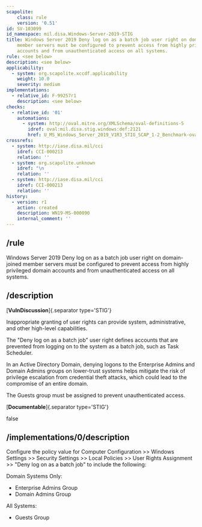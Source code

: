 ```yaml
---
scapolite:
    class: rule
    version: '0.51'
id: SV-103099
id_namespace: mil.disa.Windows-Server-2019-STIG
title: Windows Server 2019 Deny log on as a batch job user right on domain-joined
    member servers must be configured to prevent access from highly privileged domain
    accounts and from unauthenticated access on all systems.
rule: <see below>
description: <see below>
applicability:
  - system: org.scapolite.xccdf.applicability
    weight: 10.0
    severity: medium
implementations:
  - relative_id: F-99257r1
    description: <see below>
checks:
  - relative_id: '01'
    automations:
      - system: http://oval.mitre.org/XMLSchema/oval-definitions-5
        idref: oval:mil.disa.stig.windows:def:2121
        href: U_MS_Windows_Server_2019_V1R3_STIG_SCAP_1-2_Benchmark-oval.xml
crossrefs:
  - system: http://iase.disa.mil/cci
    idref: CCI-000213
    relation: ''
  - system: org.scapolite.unknown
    idref: "\n            "
    relation: ''
  - system: http://iase.disa.mil/cci
    idref: CCI-000213
    relation: ''
history:
  - version: r1
    action: created
    description: WN19-MS-000090
    internal_comment: ''
---
```



## /rule

Windows Server 2019 Deny log on as a batch job user right on domain-joined member servers must be configured to prevent access from highly privileged domain accounts and from unauthenticated access on all systems.

## /description

[**VulnDiscussion**]{.separator type='STIG'}

Inappropriate granting of user rights can provide system, administrative, and other high-level capabilities.

The "Deny log on as a batch job" user right defines accounts that are prevented from logging on to the system as a batch job, such as Task Scheduler.

In an Active Directory Domain, denying logons to the Enterprise Admins and Domain Admins groups on lower-trust systems helps mitigate the risk of privilege escalation from credential theft attacks, which could lead to the compromise of an entire domain.

The Guests group must be assigned to prevent unauthenticated access.

[**Documentable**]{.separator type='STIG'}

false

## /implementations/0/description

Configure the policy value for Computer Configuration >> Windows Settings >> Security Settings >> Local Policies >> User Rights Assignment >> "Deny log on as a batch job" to include the following:

Domain Systems Only:
- Enterprise Admins Group
- Domain Admins Group

All Systems:
- Guests Group
